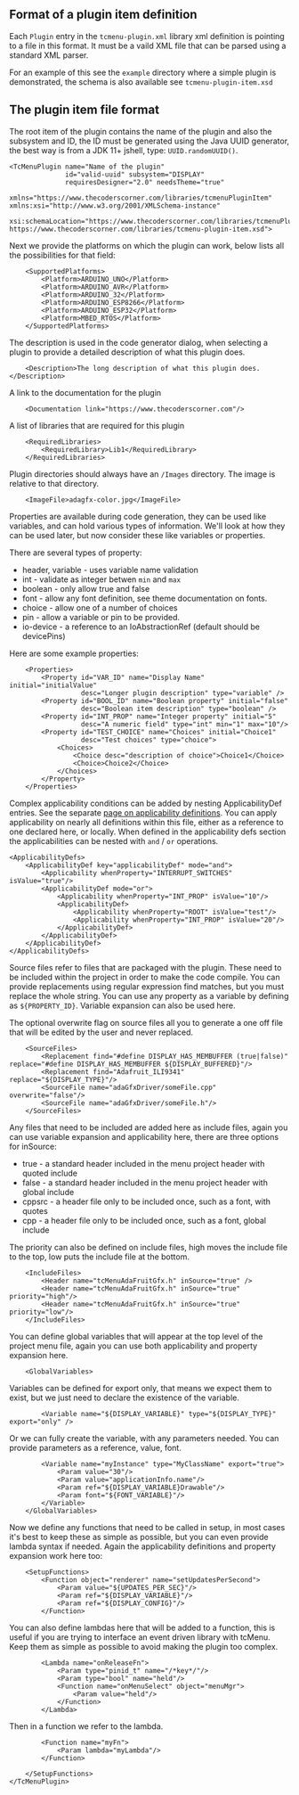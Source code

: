 ## Format of a plugin item definition

Each `Plugin` entry in the `tcmenu-plugin.xml` library xml definition is pointing to a file in this format. It must be a vaild XML file that can be parsed using a standard XML parser.  

For an example of this see the `example` directory where a simple plugin is demonstrated, the schema is also available see `tcmenu-plugin-item.xsd`

## The plugin item file format

The root item of the plugin contains the name of the plugin and also the subsystem and ID, the ID must be generated using the Java UUID generator, the best way is from a JDK 11+ jshell, type: `UUID.randomUUID()`.

    <TcMenuPlugin name="Name of the plugin"
                  id="valid-uuid" subsystem="DISPLAY"
                  requiresDesigner="2.0" needsTheme="true"
                  xmlns="https://www.thecoderscorner.com/libraries/tcmenuPluginItem"                      xmlns:xsi="http://www.w3.org/2001/XMLSchema-instance"
                  xsi:schemaLocation="https://www.thecoderscorner.com/libraries/tcmenuPluginItem https://www.thecoderscorner.com/libraries/tcmenu-plugin-item.xsd">

Next we provide the platforms on which the plugin can work, below lists all the possibilities for that field: 

        <SupportedPlatforms>
            <Platform>ARDUINO_UNO</Platform>
            <Platform>ARDUINO_AVR</Platform>
            <Platform>ARDUINO_32</Platform>
            <Platform>ARDUINO_ESP8266</Platform>
            <Platform>ARDUINO_ESP32</Platform>
            <Platform>MBED_RTOS</Platform>
        </SupportedPlatforms>

The description is used in the code generator dialog, when selecting a plugin to provide a detailed description of what this plugin does.

        <Description>The long description of what this plugin does.</Description>

A link to the documentation for the plugin

        <Documentation link="https://www.thecoderscorner.com"/>

A list of libraries that are required for this plugin

        <RequiredLibraries>
            <RequiredLibrary>Lib1</RequiredLibrary>
        </RequiredLibraries>

Plugin directories should always have an `/Images` directory. The image is relative to that directory.

        <ImageFile>adagfx-color.jpg</ImageFile>

Properties are available during code generation, they can be used like variables, and can hold various types of information. We'll look at how they can be used later, but now consider these like variables or properties.

There are several types of property: 

* header, variable - uses variable name validation
* int - validate as integer betwen `min` and `max`
* boolean - only allow true and false
* font - allow any font definition, see theme documentation on fonts.
* choice - allow one of a number of choices
* pin - allow a variable or pin to be provided.
* io-device - a reference to an IoAbstractionRef (default should be devicePins)

Here are some example properties:

        <Properties>
            <Property id="VAR_ID" name="Display Name" initial="initialValue" 
                      desc="Longer plugin description" type="variable" />
            <Property id="BOOL_ID" name="Boolean property" initial="false" 
                      desc="Boolean item description" type="boolean" />
            <Property id="INT_PROP" name="Integer property" initial="5" 
                      desc="A numeric field" type="int" min="1" max="10"/>
            <Property id="TEST_CHOICE" name="Choices" initial="Choice1" 
                      desc="Test choices" type="choice">
                <Choices>
                    <Choice desc="description of choice">Choice1</Choice>
                    <Choice>Choice2</Choice>
                </Choices>
            </Property>
        </Properties>

Complex applicability conditions can be added by nesting ApplicabilityDef entries. See the separate [page on applicability definitions](applicability-definitions.md). You can apply applicability on nearly all definitions within this file, either as a reference to one declared here, or locally. When defined in the applicability defs section the applicabilities can be nested with `and` / `or` operations. 

    <ApplicabilityDefs>
        <ApplicabilityDef key="applicabilityDef" mode="and">
            <Applicability whenProperty="INTERRUPT_SWITCHES" isValue="true"/>
            <ApplicabilityDef mode="or">
                <Applicability whenProperty="INT_PROP" isValue="10"/>
                <ApplicabilityDef>
                    <Applicability whenProperty="ROOT" isValue="test"/>
                    <Applicability whenProperty="INT_PROP" isValue="20"/>
                </ApplicabilityDef>
            </ApplicabilityDef>
        </ApplicabilityDef>
    </ApplicabilityDefs>

Source files refer to files that are packaged with the plugin. These need to be included within the project in order to make the code compile. You can provide replacements using regular expression find matches, but you must replace the whole string. You can use any property as a variable by defining as `${PROPERTY_ID}`. Variable expansion can also be used here. 

The optional overwrite flag on source files all you to generate a one off file that will be edited by the user and never replaced.

        <SourceFiles>
            <Replacement find="#define DISPLAY_HAS_MEMBUFFER (true|false)" replace="#define DISPLAY_HAS_MEMBUFFER ${DISPLAY_BUFFERED}"/>
            <Replacement find="Adafruit_ILI9341" replace="${DISPLAY_TYPE}"/>
            <SourceFile name="adaGfxDriver/someFile.cpp" overwrite="false"/>
            <SourceFile name="adaGfxDriver/someFile.h"/>
        </SourceFiles>
    
Any files that need to be included are added here as include files, again you can use variable expansion and applicability here, there are three options for inSource: 

* true - a standard header included in the menu project header with quoted include
* false - a standard header included in the menu project header with global include
* cppsrc - a header file only to be included once, such as a font, with quotes 
* cpp -  a header file only to be included once, such as a font, global include

The priority can also be defined on include files, high moves the include file to the top, low puts the include file at the bottom.

        <IncludeFiles>
            <Header name="tcMenuAdaFruitGfx.h" inSource="true" />
            <Header name="tcMenuAdaFruitGfx.h" inSource="true" priority="high"/>
            <Header name="tcMenuAdaFruitGfx.h" inSource="true" priority="low"/>
        </IncludeFiles>

You can define global variables that will appear at the top level of the project menu file, again you can use both applicability and property expansion here.
    
        <GlobalVariables>

Variables can be defined for export only, that means we expect them to exist, but we just need to declare the existence of the variable.

            <Variable name="${DISPLAY_VARIABLE}" type="${DISPLAY_TYPE}" export="only" />

Or we can fully create the variable, with any parameters needed. You can provide parameters as a reference, value, font.

            <Variable name="myInstance" type="MyClassName" export="true">
                <Param value="30"/>
                <Param value="applicationInfo.name"/>
                <Param ref="${DISPLAY_VARIABLE}Drawable"/>
                <Param font="${FONT_VARIABLE}"/>
            </Variable>
        </GlobalVariables>

Now we define any functions that need to be called in setup, in most cases it's best to keep these as simple as possible, but you can even provide lambda syntax if needed. Again the applicability definitions and property expansion work here too:    

        <SetupFunctions>
            <Function object="renderer" name="setUpdatesPerSecond">
                <Param value="${UPDATES_PER_SEC}"/>
                <Param ref="${DISPLAY_VARIABLE}"/>
                <Param ref="${DISPLAY_CONFIG}"/>
            </Function>

You can also define lambdas here that will be added to a function, this is useful if you are trying to interface an event driven library with tcMenu. Keep them as simple as possible to avoid making the plugin too complex.

            <Lambda name="onReleaseFn">
                <Param type="pinid_t" name="/*key*/"/>
                <Param type="bool" name="held"/>
                <Function name="onMenuSelect" object="menuMgr">
                    <Param value="held"/>
                </Function>
            </Lambda>

Then in a function we refer to the lambda.
    
            <Function name="myFn">
                <Param lambda="myLambda"/>
            </Function>

        </SetupFunctions>
    </TcMenuPlugin>
